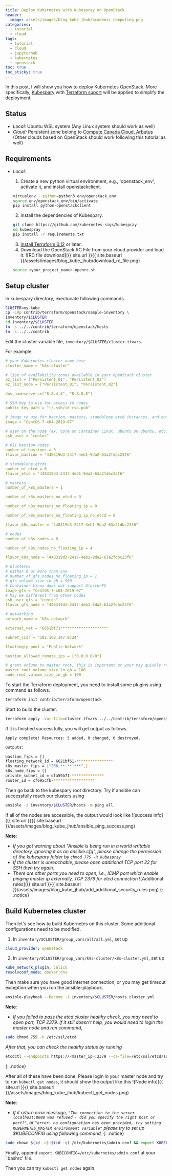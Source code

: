 ```yaml
---
title: Deploy Kubernetes with Kubespray on OpenStack
header:
  image: assets/images/blog_kube_jhub/academic_computing.png
categories:
  - tutorial
  - cloud
tags:
  - tutorial
  - cloud
  - jupyterhub
  - kubernetes
  - openstack
toc: true
toc_sticky: true
---
```



In this post, I will show you how to deploy Kubernetes OpenStack.
More specifically, [Kubespary](https://github.com/kubernetes-sigs/kubespray) with 
[Terraform suport](https://github.com/kubernetes-sigs/kubespray/tree/master/contrib/terraform) will be applied to simplify the deployment.

## Status

- *Local:* Ubuntu WSL system (Any Linux system should work as well)
- *Cloud:* Persistent zone belong to [Compute Canada Cloud, Arbutus](https://arbutus.cloud.computecanada.ca/) 
(Other clouds based on OpenStack should work following this tutorial as well)

## Requirements

- *Local:*

  1. Create a new python virtual environment, e.g., 'openstack_env', activate it, and install openstackclient.
  ```bash
  virtualenv --python=python3 env/openstack_env
  source env/openstack_env/bin/activate
  pip install python-openstackclient
  ```
  2. Install the dependencies of Kubespary.
  ```bash
  git clone https://github.com/kubernetes-sigs/kubespray
  cd kubespray
  pip install -r requirements.txt
  ```
  3. [Install Terraform 0.12](https://www.terraform.io/intro/getting-started/install.html) or later.
  4. Download the OpenStack RC File from your cloud provider and load it.
  ![RC file download]({{ site.url }}{{ site.baseurl }}/assets/images/blog_kube_jhub/download_rc_file.png)
  
  ```bash
  source <your_project_name>-openrc.sh
  ```
  
## Setup cluster

In kubespary directory, exectucate following commands.
  ```bash
  CLUSTER=my-kube
  cp -LRp contrib/terraform/openstack/sample-inventory \
  inventory/$CLUSTER
  cd inventory/$CLUSTER
  ln -s ../../contrib/terraform/openstack/hosts
  ln -s ../../contrib
  ```
Edit the cluster variable file, `inventory/$CLUSTER/cluster.tfvars`.

For example:
```yaml
# your Kubernetes cluster name here
cluster_name = "k8s-cluster"

# list of availability zones available in your OpenStack cluster
az_list = ["Persistent_01", "Persistent_02"]
az_list_node = ["Persistent_01", "Persistent_02"]

dns_nameservers=["8.8.4.4", "8.8.8.8"]

# SSH key to use for access to nodes
public_key_path = "~/.ssh/id_rsa.pub"

# image to use for bastion, masters, standalone etcd instances, and nodes
image = "CentOS-7-x64-2019-07"

# user on the node (ex. core on Container Linux, ubuntu on Ubuntu, etc.)
ssh_user = "centos"

# 0|1 bastion nodes
number_of_bastions = 0
flavor_bastion = "448319d3-2417-4eb1-9da2-63a2fdbc23f6"

# standalone etcds
number_of_etcd = 0
flavor_etcd = "448319d3-2417-4eb1-9da2-63a2fdbc23f6"

# masters
number_of_k8s_masters = 1

number_of_k8s_masters_no_etcd = 0

number_of_k8s_masters_no_floating_ip = 0

number_of_k8s_masters_no_floating_ip_no_etcd = 0

flavor_k8s_master = "448319d3-2417-4eb1-9da2-63a2fdbc23f6"

# nodes
number_of_k8s_nodes = 0

number_of_k8s_nodes_no_floating_ip = 4

flavor_k8s_node = "448319d3-2417-4eb1-9da2-63a2fdbc23f6"

# GlusterFS
# either 0 or more than one
# number_of_gfs_nodes_no_floating_ip = 1
# gfs_volume_size_in_gb = 500
# Container Linux does not support GlusterFS
image_gfs = "CentOS-7-x64-2019-07"
# May be different from other nodes
ssh_user_gfs = "centos"
flavor_gfs_node = "448319d3-2417-4eb1-9da2-63a2fdbc23f6"

# networking
network_name = "k8s-network"

external_net = "6651bf71********************"

subnet_cidr = "192.168.147.0/24"

floatingip_pool = "Public-Network"

bastion_allowed_remote_ips = ["0.0.0.0/0"]

# grant volumn to master root, this is important or your may quickly running out of storage in the future
master_root_volume_size_in_gb = 100
node_root_volume_size_in_gb = 100
```
To start the Terraform deployment, you need to install some plugins using command as follows.
```bash
terraform init contrib/terraform/openstack
```
Start to build the cluster.
```bash
terraform apply -var-file=cluster.tfvars ../../contrib/terraform/openstack
```
If it is finished successfully, you will get output as follows.
```bash
Apply complete! Resources: 5 added, 0 changed, 0 destroyed.

Outputs:

bastion_fips = []
floating_network_id = 6621bf61-****************
k8s_master_fips = ["206.**.**.***",]
k8s_node_fips = []
private_subnet_id = dfa59b71-**************
router_id = cf695cfb-******************
```
Then go back to the kubespary root directory. Try if ansible can successfully reach our clusters using
```bash
ansible -i inventory/$CLUSTER/hosts -m ping all
```
If all of the nodes are accessible, the output would look like
![success info]({{ site.url }}{{ site.baseurl }}/assets/images/blog_kube_jhub/ansible_ping_success.png)

**Note**:
- *If you got warning about "Ansible is being run in a world writable directory, ignoring it as an ansible.cfg", 
please change the permission of the kubespary folder by `chmod 775 -R kubespray`*
- *If the cluster is unreachable, please open additional TCP port 22 for SSH  then try again.*
- *There are other ports you need to open, i.e., ICMP port which enable pinging master ip externally, TCP 2379 for etcd connection*
![Additional rules]({{ site.url }}{{ site.baseurl }}/assets/images/blog_kube_jhub/add_additional_security_rules.png)
{: .notice}

## Build Kubernetes cluster

Then let's see how to build Kubernetes on this cluster. Some additional configurations need to be modified.

1. In `inventory/$CLUSTER/group_vars/all/all.yml`, set up 
```yaml
cloud_provider: openstack
```

2. In `inventory/$CLUSTER/group_vars/k8s-cluster/k8s-cluster.yml`, set up 
```yaml
kube_network_plugin: calico
resolvconf_mode: docker_dns
```

Then make sure you have good internet connection, or you may get timeout exception when you run the ansible-playbook.
```bash
ansible-playbook --become -i inventory/$CLUSTER/hosts cluster.yml
```
**Note**:
- *If you failed to pass the etcd cluster healthy check, you may need to open port, TCP 2379. If it still doesn't help, you would need to login the master node 
and run commamd*, 
```bash
sudo chmod 755 -R /etc/ssl/etcd
```
*After that, you can check the healthy status by running*
```bash
etcdctl --endpoints https://<master_ip>:2379 --ca-file=/etc/ssl/etcd/ssl/ca.pem --cert-file=/etc/ssl/etcd/ssl/member-k8s-cluster-k8s-master-1.pem --key-file=/etc/ssl/etcd/ssl/member-k8s-cluster-k8s-master-1-key.pem cluster-health
```
{: .notice}

After all of these have been done, Please login in your master node and try to run `kubectl get nodes`, it should show the output like this
![Node info]({{ site.url }}{{ site.baseurl }}/assets/images/blog_kube_jhub/kubectl_get_nodes.png)


**Note**:
- *If it return error message, 
`"The connection to the server localhost:8080 was refused - did you specify the right host or port?"`, 
or `"error: no configuration has been provided, try setting KUBERNETES_MASTER environment variable"` 
please try to set up $KUBECONFIG using following command,*
{: .notice}

```bash
sudo chown $(id -u):$(id -g) /etc/kubernetes/admin.conf && export KUBECONFIG=/etc/kubernetes/admin.conf
```
Finally, append `export KUBECONFIG=/etc/kubernetes/admin.conf` at your '.bashrc' file.

Then you can try `kubectl get nodes` again.


